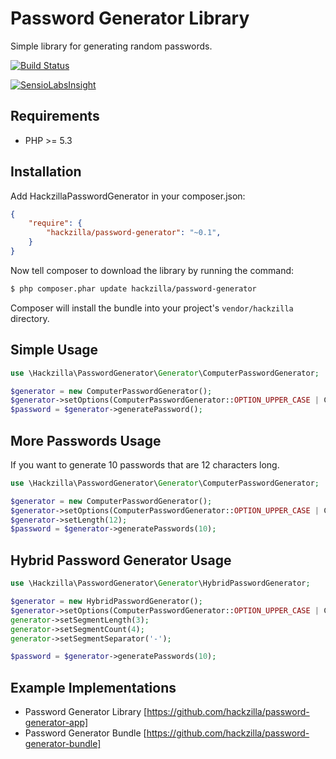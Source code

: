 Password Generator Library
==========================

Simple library for generating random passwords.

[![Build Status](https://travis-ci.org/hackzilla/password-generator.png?branch=master)](https://travis-ci.org/hackzilla/password-generator)

[![SensioLabsInsight](https://insight.sensiolabs.com/projects/dd072918-d39c-4bd8-bbf0-f9928acee31e/big.png)](https://insight.sensiolabs.com/projects/dd072918-d39c-4bd8-bbf0-f9928acee31e)

Requirements
------------

* PHP >= 5.3

Installation
------------

Add HackzillaPasswordGenerator in your composer.json:

```json
{
    "require": {
        "hackzilla/password-generator": "~0.1",
    }
}
```

Now tell composer to download the library by running the command:

``` bash
$ php composer.phar update hackzilla/password-generator
```

Composer will install the bundle into your project's `vendor/hackzilla` directory.


Simple Usage
------------

```php
use \Hackzilla\PasswordGenerator\Generator\ComputerPasswordGenerator;

$generator = new ComputerPasswordGenerator();
$generator->setOptions(ComputerPasswordGenerator::OPTION_UPPER_CASE | ComputerPasswordGenerator::OPTION_LOWER_CASE | ComputerPasswordGenerator::OPTION_NUMBERS);
$password = $generator->generatePassword();
```


More Passwords Usage
------------

If you want to generate 10 passwords that are 12 characters long.

```php
use \Hackzilla\PasswordGenerator\Generator\ComputerPasswordGenerator;

$generator = new ComputerPasswordGenerator();
$generator->setOptions(ComputerPasswordGenerator::OPTION_UPPER_CASE | ComputerPasswordGenerator::OPTION_LOWER_CASE | ComputerPasswordGenerator::OPTION_NUMBERS);
$generator->setLength(12);
$password = $generator->generatePasswords(10);
```

Hybrid Password Generator Usage
-------------------------------

```php
use \Hackzilla\PasswordGenerator\Generator\HybridPasswordGenerator;

$generator = new HybridPasswordGenerator();
$generator->setOptions(ComputerPasswordGenerator::OPTION_UPPER_CASE | ComputerPasswordGenerator::OPTION_LOWER_CASE | ComputerPasswordGenerator::OPTION_NUMBERS);
generator->setSegmentLength(3);
generator->setSegmentCount(4);
generator->setSegmentSeparator('-');

$password = $generator->generatePasswords(10);
```


Example Implementations
-----------------------

* Password Generator Library [https://github.com/hackzilla/password-generator-app]
* Password Generator Bundle [https://github.com/hackzilla/password-generator-bundle]
